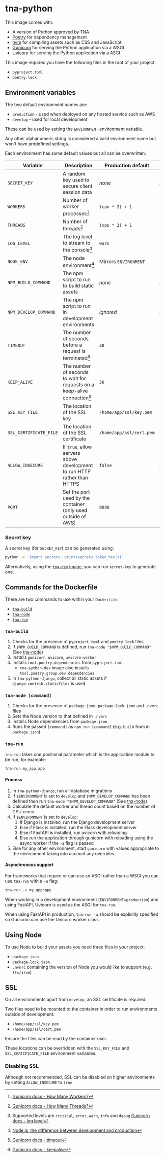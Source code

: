 # tna-python

This image comes with:

- A version of Python approved by TNA
- [Poetry](https://python-poetry.org/) for dependency management
- [nvm](https://github.com/nvm-sh/nvm) for compiling assets such as CSS and JavaScript
- [Gunicorn](https://gunicorn.org/) for serving the Python application via a WSGI
- [Uvicorn](https://www.uvicorn.org/) for serving the Python application via a ASGI

This image requires you have the following files in the root of your project:

- `pyproject.toml`
- `poetry.lock`

## Environment variables

The two default environment names are:

- `production` - used when deployed on any hosted service such as AWS
- `develop` - used for local development

These can be used by setting the `ENVIRONMENT` environment variable.

Any other alphanumeric string is considered a valid environment name but won't have predefined settings.

Each environment has some default values but all can be overwritten:

| Variable               | Description                                                               | Production default       | Develop default          | Other envs               |
| ---------------------- | ------------------------------------------------------------------------- | ------------------------ | ------------------------ | ------------------------ |
| `SECRET_KEY`           | A random key used to secure client session data                           | _none_                   | _none_                   | _none_                   |
| `WORKERS`              | Number of worker processes[^1]                                            | `(cpu * 2) + 1`          | `3`                      | `(cpu * 2) + 1`          |
| `THREADS`              | Number of threads[^2]                                                     | `(cpu * 2) + 1`          | `3`                      | `(cpu * 2) + 1`          |
| `LOG_LEVEL`            | The log level to stream to the console[^3]                                | `warn`                   | `debug`                  | `info`                   |
| `NODE_ENV`             | The node environment[^4]                                                  | Mirrors `ENVIRONMENT`    | Mirrors `ENVIRONMENT`    | Mirrors `ENVIRONMENT`    |
| `NPM_BUILD_COMMAND`    | The npm script to run to build static assets                              | _none_                   | _none_                   | _none_                   |
| `NPM_DEVELOP_COMMAND`  | The npm script to run in development environments                         | _ignored_                | _none_                   | _ignored_                |
| `TIMEOUT`              | The number of seconds before a request is terminated[^5]                  | `30`                     | `600`                    | `30`                     |
| `KEEP_ALIVE`           | The number of seconds to wait for requests on a keep-alive connection[^6] | `30`                     | `5`                      | `5`                      |
| `SSL_KEY_FILE`         | The location of the SSL key                                               | `/home/app/ssl/key.pem`  | `/home/app/ssl/key.pem`  | `/home/app/ssl/key.pem`  |
| `SSL_CERTIFICATE_FILE` | The location of the SSL certificate                                       | `/home/app/ssl/cert.pem` | `/home/app/ssl/cert.pem` | `/home/app/ssl/cert.pem` |
| `ALLOW_INSECURE`       | If `true`, allow servers above development to run HTTP rather than HTTPS  | `false`                  | _ignored_                | `false`                  |
| `PORT`                 | Set the port used by the container (only used outside of AWS)             | `8080`                   | `8080`                   | `8080`                   |

[^1]: [Gunicorn docs - How Many Workers?](https://docs.gunicorn.org/en/latest/design.html#how-many-workers)

[^2]: [Gunicorn docs - How Many Threads?](https://docs.gunicorn.org/en/latest/design.html#how-many-threads)

[^3]: Supported levels are `critical`, `error`, `warn`, `info` and `debug` [Gunicorn docs - log level](https://docs.gunicorn.org/en/latest/settings.html?highlight=log#loglevel)

[^4]: [Node.js, the difference between development and production](https://nodejs.dev/en/learn/nodejs-the-difference-between-development-and-production/)

[^5]: [Gunicorn docs - timeout](https://docs.gunicorn.org/en/stable/settings.html#timeout)

[^6]: [Gunicorn docs - keepalive](https://docs.gunicorn.org/en/stable/settings.html#keepalive)

### Secret key

A secret key (for `SECRET_KEY`) can be generated using:

```sh
python -c 'import secrets; print(secrets.token_hex())'
```

Alternatively, using the [`tna-dev` image](https://github.com/nationalarchives/docker/tree/main/docker/tna-python-dev), you can run `secret-key` to generate one.

## Commands for the Dockerfile

There are two commands to use within your `Dockerfile`:

- [`tna-build`](#tna-build)
- [`tna-node`](#tna-node-command)
- [`tna-run`](#tna-run)

### `tna-build`

1. Checks for the presence of `pyproject.toml` and `poetry.lock` files
1. If `$NPM_BUILD_COMMAND` is defined, run `tna-node "$NPM_BUILD_COMMAND"` (See [tna-node](#tna-node-command))
1. Installs `gunicorn`, `uvicorn`, `uvicorn-worker`
1. Installs `tool.poetry.dependencies` from `pyproject.toml`
   - `tna-python-dev` image also installs `tool.poetry.group.dev.dependencies`
1. In `tna-python-django`, collect all static assets if `django.contrib.staticfiles` is used

### `tna-node [command]`

1. Checks for the presence of `package.json`, `package-lock.json` and `.nvmrc` files
1. Sets the Node version to that defined in `.nvmrc`
1. Installs Node dependencies from `package.json`
1. Runs the passed `[command]` as `npm run [command]` (e.g. `build` from in `package.json`)

### `tna-run`

`tna-run` takes one positional parameter which is the application module to be run, for example:

```sh
tna-run my_app:app
```

#### Process

1. In `tna-python-django`, run all database migrations
1. If `$ENVIRONMENT` is set to `develop` and `$NPM_DEVELOP_COMMAND` has been defined then run `tna-node "$NPM_DEVELOP_COMMAND"` (See [tna-node](#tna-node))
1. Calculate the default worker and thread count based on the number of CPU cores
1. If `$ENVIRONMENT` is set to `develop`:
   1. If Django is installed, run the Django development server
   1. Else if Flask is installed, run the Flask development server
   1. Else if FastAPI is installed, run uvicorn with reloading
   1. Else run the application through gunicorn with reloading using the async worker if the `-a` flag is passed
1. Else for any other environment, start `gunicorn` with values appropriate to the environment taking into account any overrides

#### Asynchronous support

For frameworks that require or can use an ASGI rather than a WSGI you can use `tna-run` with a `-a` flag:

```sh
tna-run -a my_app:app
```

When working in a development environment (`ENVIRONMENT=production`) and using FastAPI, Uvicorn is used as the ASGI for `tna-run`.

When using FastAPI in production, `tna-run -a` should be explicitly specified so Gunicron can use the Uvicorn worker class.

## Using Node

To use Node to build your assets you need three files in your project:

- `package.json`
- `package-lock.json`
- `.nvmrc` containing the version of Node you would like to support (e.g. `lts/iron`)

## SSL

On all environments apart from `develop`, an SSL certificate is required.

Two files need to be mounted to the container in order to run environments outside of development:

- `/home/app/ssl/key.pem`
- `/home/app/ssl/cert.pem`

Ensure the files can be read by the container user.

These locations can be overridden with the `SSL_KEY_FILE` and `SSL_CERTIFICATE_FILE` environment variables.

### Disabling SSL

Although not recommended, SSL can be disabled on higher environments by setting `ALLOW_INSECURE` to `true`.

